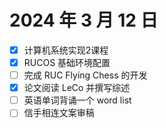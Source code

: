 # 2024 年 3 月 12 日

* [X] 计算机系统实现2课程
* [X] RUCOS 基础环境配置
* [ ] 完成 RUC Flying Chess 的开发
* [X] 论文阅读 LeCo 并撰写综述
* [ ] 英语单词背诵一个 word list
* [ ] 信手相连文案审稿

